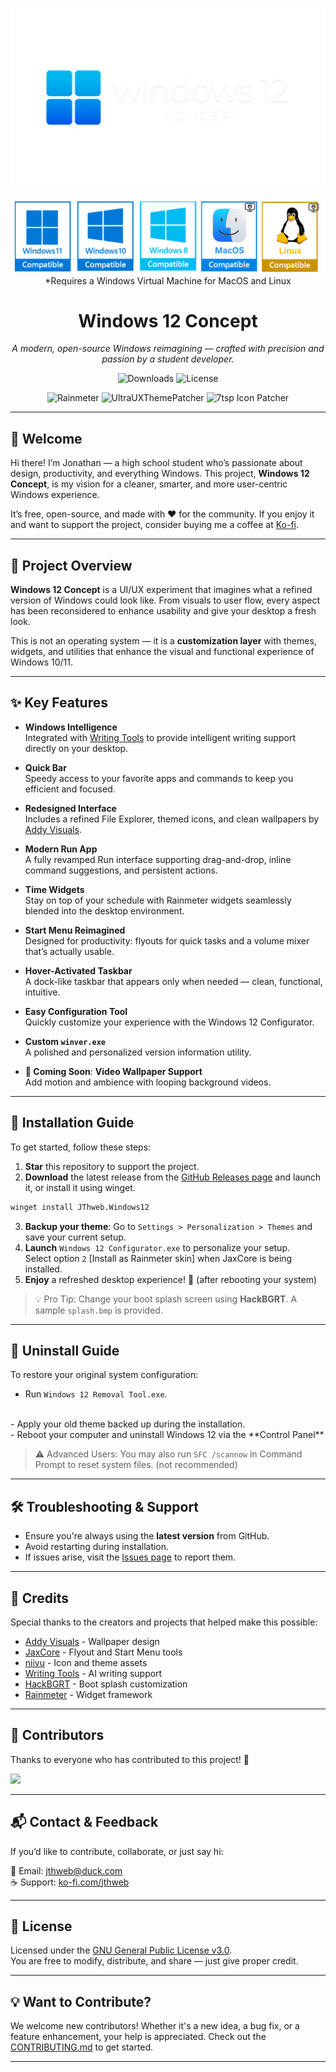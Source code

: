 <p align="center">
  <img src="banner.png" alt="Windows 12 Concept Banner">
</p>
<p align="center">
  <img src="compatible.png" alt="Compatible with Windows">
  *Requires a Windows Virtual Machine for MacOS and Linux
</p>

<h1 align="center">Windows 12 Concept</h1>
<p align="center"><em>A modern, open-source Windows reimagining — crafted with precision and passion by a student developer.</em></p>

<p align="center">
  <!-- Project Stats -->
  <img src="https://img.shields.io/github/downloads/jthweb/windows-12/total?style=flat-square&logo=github&color=success" alt="Downloads">
  <img src="https://img.shields.io/github/license/jthweb/windows-12?style=flat-square&logo=open-source-initiative&color=blue" alt="License">
</p>

<p align="center">
  <!-- Tools Used -->
  <img src="https://img.shields.io/badge/Rainmeter-Desktop%20Widgets-blue?style=flat-square&logo=rainmeter" alt="Rainmeter">
  <img src="https://img.shields.io/badge/UltraUXThemePatcher-Theme%20Support-orange?style=flat-square&logo=visual-studio-code" alt="UltraUXThemePatcher">
  <img src="https://img.shields.io/badge/7tsp-Icon%20Patcher-yellow?style=flat-square&logo=icons8" alt="7tsp Icon Patcher">
</p>

---

## 👋 Welcome

Hi there! I’m Jonathan — a high school student who’s passionate about design, productivity, and everything Windows. This project, **Windows 12 Concept**, is my vision for a cleaner, smarter, and more user-centric Windows experience.

It’s free, open-source, and made with ❤️ for the community. If you enjoy it and want to support the project, consider buying me a coffee at [Ko-fi](https://ko-fi.com/jthweb).

---

## 📍 Project Overview

**Windows 12 Concept** is a UI/UX experiment that imagines what a refined version of Windows could look like. From visuals to user flow, every aspect has been reconsidered to enhance usability and give your desktop a fresh look.

This is not an operating system — it is a **customization layer** with themes, widgets, and utilities that enhance the visual and functional experience of Windows 10/11.

---

## ✨ Key Features

- **Windows Intelligence**  
  Integrated with [Writing Tools](https://github.com/theJayTea/WritingTools) to provide intelligent writing support directly on your desktop.

- **Quick Bar**  
  Speedy access to your favorite apps and commands to keep you efficient and focused.

- **Redesigned Interface**  
  Includes a refined File Explorer, themed icons, and clean wallpapers by [Addy Visuals](https://youtube.com/@addyvisuals).

- **Modern Run App**  
  A fully revamped Run interface supporting drag-and-drop, inline command suggestions, and persistent actions.

- **Time Widgets**  
  Stay on top of your schedule with Rainmeter widgets seamlessly blended into the desktop environment.

- **Start Menu Reimagined**  
  Designed for productivity: flyouts for quick tasks and a volume mixer that’s actually usable.

- **Hover-Activated Taskbar**  
  A dock-like taskbar that appears only when needed — clean, functional, intuitive.

- **Easy Configuration Tool**  
  Quickly customize your experience with the Windows 12 Configurator.

- **Custom `winver.exe`**  
  A polished and personalized version information utility.

- **🎥 Coming Soon**: **Video Wallpaper Support**  
  Add motion and ambience with looping background videos.

---

## 🚀 Installation Guide

To get started, follow these steps:

1. **Star** this repository to support the project.<br>
2. **Download** the latest release from the [GitHub Releases page](https://github.com/jthweb/Windows-12/releases) and launch it, or install it using winget.<br>

```bash
winget install JThweb.Windows12
```

3. **Backup your theme**: Go to `Settings > Personalization > Themes` and save your current setup.<br>
4. **Launch** `Windows 12 Configurator.exe` to personalize your setup. <br>
Select option `2` [Install as Rainmeter skin] when JaxCore is being installed.
5. **Enjoy** a refreshed desktop experience! 🚀 (after rebooting your system)<br>

> 💡 Pro Tip: Change your boot splash screen using **HackBGRT**. A sample `splash.bmp` is provided.

---

## 🔄 Uninstall Guide

To restore your original system configuration:

- Run `Windows 12 Removal Tool.exe`.
<br>
- Apply your old theme backed up during the installation.
<br>
- Reboot your computer and uninstall Windows 12 via the **Control Panel**


> ⚠️ Advanced Users: You may also run `SFC /scannow` in Command Prompt to reset system files. (not recommended)

---

## 🛠 Troubleshooting & Support

- Ensure you're always using the **latest version** from GitHub.
- Avoid restarting during installation.
- If issues arise, visit the [Issues page](https://github.com/jthweb/windows-12/issues) to report them.

---

## 🙌 Credits

Special thanks to the creators and projects that helped make this possible:

- [Addy Visuals](https://youtube.com/@addyvisuals) - Wallpaper design
- [JaxCore](https://github.com/jaxcore) - Flyout and Start Menu tools
- [niivu](https://deviantart.com/niivu) - Icon and theme assets
- [Writing Tools](https://github.com/theJayTea/WritingTools) - AI writing support
- [HackBGRT](https://github.com/Metabolix) - Boot splash customization
- [Rainmeter](https://www.rainmeter.net) - Widget framework

---

## 👥 Contributors

Thanks to everyone who has contributed to this project! 💙

<a href="https://github.com/jthweb/windows-12/graphs/contributors">
  <img src="https://contrib.rocks/image?repo=jthweb/windows-12" />
</a>

---

## 📬 Contact & Feedback

If you’d like to contribute, collaborate, or just say hi:

📧 Email: [jthweb@duck.com](mailto:jthweb@duck.com)  
☕ Support: [ko-fi.com/jthweb](https://ko-fi.com/jthweb)

---

## 📄 License

Licensed under the [GNU General Public License v3.0](LICENSE).  
You are free to modify, distribute, and share — just give proper credit.

---

## 💡 Want to Contribute?

We welcome new contributors! Whether it's a new idea, a bug fix, or a feature enhancement, your help is appreciated. Check out the [CONTRIBUTING.md](CONTRIBUTING.md) to get started.

---
